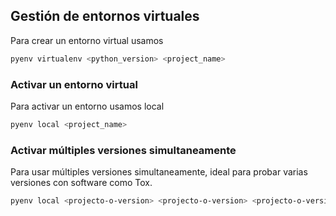 ## Gestión de entornos virtuales

Para crear un entorno virtual usamos

``` bash
pyenv virtualenv <python_version> <project_name>
```

### Activar un entorno virtual

Para activar un entorno usamos local

``` bash
pyenv local <project_name>
```

### Activar múltiples versiones simultaneamente

Para usar múltiples versiones simultaneamente, ideal para probar varias versiones con software como Tox.

``` bash
pyenv local <projecto-o-version> <projecto-o-version> <projecto-o-version> ...
```